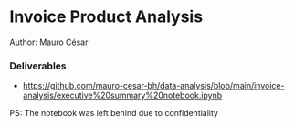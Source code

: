 # Invoice Product Analysis
Author: Mauro César

### Deliverables
- https://github.com/mauro-cesar-bh/data-analysis/blob/main/invoice-analysis/executive%20summary%20notebook.ipynb

PS: The notebook was left behind due to confidentiality 

